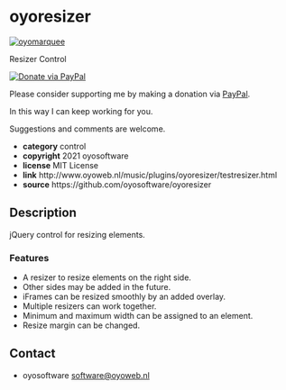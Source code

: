 # oyoresizer
<a href="http://oyoweb.nl/music/plugins/oyoresizer/testresizer.html" target="_blank">
  <img src="http://oyoweb.nl/music/plugins/oyoresizer/oyoresizer.jpg" alt="oyomarquee">
</a>
<p>Resizer Control</p>
<a href="https://www.paypal.com/cgi-bin/webscr?cmd=_donations&amp;currency_code=EUR&amp;business=info@oyoweb.nl&amp;item_name=donation%20for%20oyoresizer" rel="nofollow">
  <img src="https://www.paypalobjects.com/en_US/i/btn/btn_donate_LG.gif" alt="Donate via PayPal" style="max-width: 100%;vertical-align: top">
</a>
<div>
<p style="max-width: 100%;vertical-align: middle">Please consider supporting me by making a donation via <a href="https://www.paypal.com/cgi-bin/webscr?cmd=_donations&amp;currency_code=EUR&amp;business=info@oyoweb.nl&amp;item_name=donation%20for%20oyoresizer" rel="nofollow">PayPal</a>.</p>
<p>In this way I can keep working for you.</p>
<p>Suggestions and comments are welcome.</p>
</div>
<ul>
  <li><strong>category</strong> control</li>
  <li><strong>copyright</strong> 2021 oyosoftware </li>
  <li><strong>license</strong> MIT License</li>
  <li><strong>link</strong> http://www.oyoweb.nl/music/plugins/oyoresizer/testresizer.html</li>
  <li><strong>source</strong> https://github.com/oyosoftware/oyoresizer</li>
</ul>
<h2>Description</h2>
<p>jQuery control for resizing elements.</p>
<h3>Features</h3>
<ul>
  <li>A resizer to resize elements on the right side.</li>
  <li>Other sides may be added in the future.</li>  
  <li>iFrames can be resized smoothly by an added overlay.</li>
  <li>Multiple resizers can work together.</li>
  <li>Minimum and maximum width can be assigned to an element.</li>
  <li>Resize margin can be changed.</li>
</ul>
<h2>Contact</h2>
<ul>
<li>oyosoftware <a href="mailto:software@oyoweb.nl">software@oyoweb.nl</a></li>
</ul>

